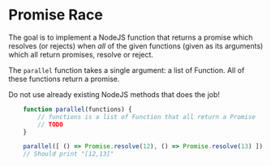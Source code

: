 # Promise Race

The goal is to implement a NodeJS function that returns a promise which resolves (or rejects) when *all* of the given functions (given as its arguments) which all return promises, resolve or reject.

The `parallel` function takes a single argument: a list of Function. All of these functions return a promise.

Do not use already existing NodeJS methods that does the job!

```javascript
    function parallel(functions) {
        // functions is a list of Function that all return a Promise
        // TODO
    }

    parallel([ () => Promise.resolve(12), () => Promise.resolve(13) ]).then(result => console.log(result));
    // Should print "[12,13]"
```